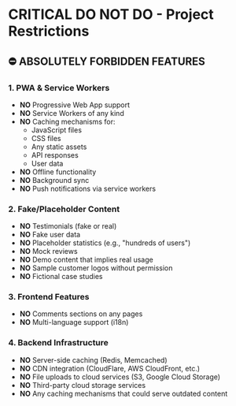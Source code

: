 # CRITICAL DO NOT DO - Project Restrictions

## ⛔ ABSOLUTELY FORBIDDEN FEATURES

### 1. PWA & Service Workers
- **NO** Progressive Web App support
- **NO** Service Workers of any kind
- **NO** Caching mechanisms for:
  - JavaScript files
  - CSS files
  - Any static assets
  - API responses
  - User data
- **NO** Offline functionality
- **NO** Background sync
- **NO** Push notifications via service workers

### 2. Fake/Placeholder Content
- **NO** Testimonials (fake or real)
- **NO** Fake user data
- **NO** Placeholder statistics (e.g., "hundreds of users")
- **NO** Mock reviews
- **NO** Demo content that implies real usage
- **NO** Sample customer logos without permission
- **NO** Fictional case studies

### 3. Frontend Features
- **NO** Comments sections on any pages
- **NO** Multi-language support (i18n)

### 4. Backend Infrastructure
- **NO** Server-side caching (Redis, Memcached)
- **NO** CDN integration (CloudFlare, AWS CloudFront, etc.)
- **NO** File uploads to cloud services (S3, Google Cloud Storage)
- **NO** Third-party cloud storage services
- **NO** Any caching mechanisms that could serve outdated content
